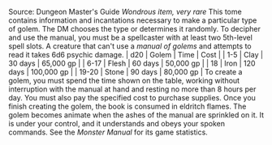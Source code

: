 Source: Dungeon Master's Guide
*Wondrous item, very rare*
This tome contains information and incantations necessary to make a particular type of golem. The DM chooses the type or determines it randomly. To decipher and use the manual, you must be a spellcaster with at least two 5th-level spell slots. A creature that can't use a *manual of golems* and attempts to read it takes 6d6 psychic damage.
| d20 | Golem | Time | Cost |
| 1-5 | Clay | 30 days | 65,000 gp |
| 6-17 | Flesh | 60 days | 50,000 gp |
| 18 | Iron | 120 days | 100,000 gp |
| 19-20 | Stone | 90 days | 80,000 gp |
To create a golem, you must spend the time shown on the table, working without interruption with the manual at hand and resting no more than 8 hours per day. You must also pay the specified cost to purchase supplies.
Once you finish creating the golem, the book is consumed in eldritch flames. The golem becomes animate when the ashes of the manual are sprinkled on it. It is under your control, and it understands and obeys your spoken commands. See the *Monster Manual* for its game statistics.